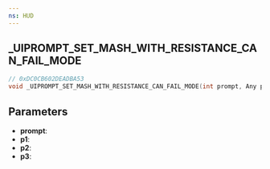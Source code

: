 ```yaml
---
ns: HUD
---
```

## _UIPROMPT_SET_MASH_WITH_RESISTANCE_CAN_FAIL_MODE

```c
// 0xDC0CB602DEADBA53
void _UIPROMPT_SET_MASH_WITH_RESISTANCE_CAN_FAIL_MODE(int prompt, Any p1, Any p2, Any p3);
```

## Parameters
* **prompt**:
* **p1**:
* **p2**:
* **p3**:
